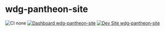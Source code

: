 # wdg-pantheon-site

![CI none](https://img.shields.io/badge/ci-none-orange.svg)
[![Dashboard wdg-pantheon-site](https://img.shields.io/badge/dashboard-wdg_pantheon_site-yellow.svg)](https://dashboard.pantheon.io/sites/bc7e8cf4-dbf3-4c2a-b839-0cf7c66ceb22#dev/code)
[![Dev Site wdg-pantheon-site](https://img.shields.io/badge/site-wdg_pantheon_site-blue.svg)](http://dev-wdg-pantheon-site.pantheonsite.io/)